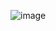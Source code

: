 ![image](https://user-images.githubusercontent.com/121858395/213835571-e962c00d-8bcc-40cc-a9a1-18f6ff62f511.png)
